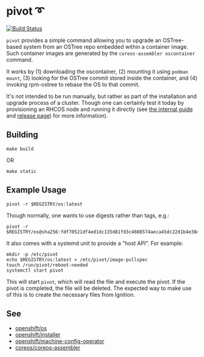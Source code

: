 pivot ➰
========
[![Build Status](https://travis-ci.org/openshift/pivot.svg)](https://travis-ci.org/openshift/pivot/)

`pivot` provides a simple command allowing you to upgrade an
OSTree-based system from an OSTree repo embedded within a container
image. Such container images are generated by the
`coreos-assembler oscontainer` command.

It works by (1) downloading the oscontainer, (2) mounting it using
`podman mount`, (3) looking for the OSTree commit stored inside the
container, and (4) invoking rpm-ostree to rebase the OS to that commit.

It's not intended to be run manually, but rather as part of the
installation and upgrade process of a cluster. Though one can certainly
test it today by provisioning an RHCOS node and running it directly (see
[the internal guide](https://url.corp.redhat.com/redhat-coreos) and
[release page](https://url.corp.redhat.com/redhat-coreos-releases)) for
more information).

Building
--------

```
make build
```

OR

```
make static
```

Example Usage
-------------

```
pivot -r $REGISTRY/os:latest
```

Though normally, one wants to use digests rather than tags, e.g.:

```
pivot -r $REGISTRY/os@sha256:fdf70521df4ed1dc135d81fd3c4608574aeca45dc22d1b4e38d16630e9d6f1a7
```

It also comes with a systemd unit to provide a "host API". For example:

```
mkdir -p /etc/pivot
echo $REGISTRY/os:latest > /etc/pivot/image-pullspec
touch /run/pivot/reboot-needed
systemctl start pivot
```

This will start `pivot`, which will read the file and execute the pivot.
If the pivot is completed, the file will be deleted. The expected way to
make use of this is to create the necessary files from Ignition.

See
---

- [openshift/os](https://github.com/openshift/os/)
- [openshift/installer](https://github.com/openshift/installer)
- [openshift/machine-config-operator](https://github.com/openshift/machine-config-operator)
- [coreos/coreos-assembler](https://github.com/coreos/coreos-assembler)
